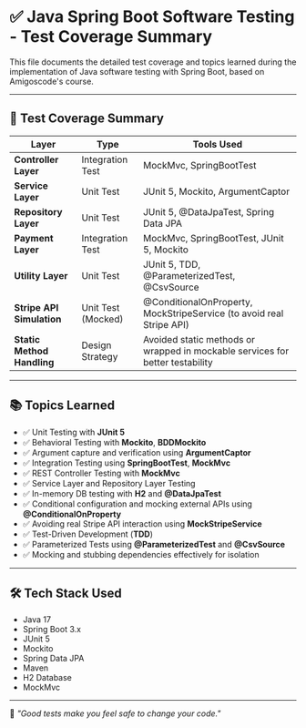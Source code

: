 # ✅ Java Spring Boot Software Testing - Test Coverage Summary

This file documents the detailed test coverage and topics learned during the implementation of Java software testing with Spring Boot, based on Amigoscode's course.

---

## 🧪 Test Coverage Summary

| **Layer**                 | **Type**             | **Tools Used**                                                                 |
|---------------------------|----------------------|---------------------------------------------------------------------------------|
| **Controller Layer**      | Integration Test     | MockMvc, SpringBootTest                                                         |
| **Service Layer**         | Unit Test            | JUnit 5, Mockito, ArgumentCaptor                                                |
| **Repository Layer**      | Unit Test            | JUnit 5, @DataJpaTest, Spring Data JPA                                          |
| **Payment Layer**         | Integration Test     | MockMvc, SpringBootTest, JUnit 5, Mockito                                       |
| **Utility Layer**         | Unit Test            | JUnit 5, TDD, @ParameterizedTest, @CsvSource                                    |
| **Stripe API Simulation** | Unit Test (Mocked)   | @ConditionalOnProperty, MockStripeService (to avoid real Stripe API)            |
| **Static Method Handling**| Design Strategy      | Avoided static methods or wrapped in mockable services for better testability   |

---

## 📚 Topics Learned

- ✅ Unit Testing with **JUnit 5**
- ✅ Behavioral Testing with **Mockito**, **BDDMockito**
- ✅ Argument capture and verification using **ArgumentCaptor**
- ✅ Integration Testing using **SpringBootTest**, **MockMvc**
- ✅ REST Controller Testing with **MockMvc**
- ✅ Service Layer and Repository Layer Testing
- ✅ In-memory DB testing with **H2** and **@DataJpaTest**
- ✅ Conditional configuration and mocking external APIs using **@ConditionalOnProperty**
- ✅ Avoiding real Stripe API interaction using **MockStripeService**
- ✅ Test-Driven Development (**TDD**)
- ✅ Parameterized Tests using **@ParameterizedTest** and **@CsvSource**
- ✅ Mocking and stubbing dependencies effectively for isolation

---

## 🛠 Tech Stack Used

- Java 17
- Spring Boot 3.x
- JUnit 5
- Mockito
- Spring Data JPA
- Maven
- H2 Database
- MockMvc

---

🧠 _"Good tests make you feel safe to change your code."_